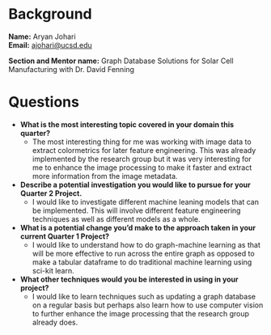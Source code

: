 # Background

**Name:** Aryan Johari
<br>
**Email:** ajohari@ucsd.edu

**Section and Mentor name:** Graph Database Solutions for Solar Cell Manufacturing with Dr. David Fenning

# Questions
- **What is the most interesting topic covered in your domain this quarter?**
  - The most interesting thing for me was working with image data to extract colormetrics for later feature engineering. This was already implemented by the research group but it was very interesting for me to enhance the image processing to make it faster and extract more information from the image metadata.
- **Describe a potential investigation you would like to pursue for your Quarter 2 Project.**
  - I would like to investigate different machine leaning models that can be implemented. This will involve different feature engineering techniques as well as different models as a whole.
- **What is a potential change you’d make to the approach taken in your current Quarter 1 Project?**
  - I would like to understand how to do graph-machine learning as that will be more effective to run across the entire graph as opposed to make a tabular dataframe to do traditional machine learning using sci-kit learn.
- **What other techniques would you be interested in using in your project?**
  - I would like to learn techniques such as updating a graph database on a regular basis but perhaps also learn how to use computer vision to further enhance the image processing that the research group already does. 
